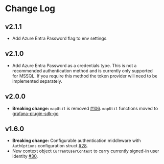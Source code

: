 # Change Log

## v2.1.1

- Add Azure Entra Password flag to env settings.

## v2.1.0

- Add Azure Entra Password as a credentials type. This is not a recommended authentication method and is currently only supported for MSSQL. If you require this method the token provider will need to be implemented separately.

## v2.0.0

- **Breaking change:** `mapUtil` is removed [#106](https://github.com/grafana/grafana-azure-sdk-go/pull/106). `mapUtil` functions moved to 
  [grafana-plugin-sdk-go](https://github.com/grafana/grafana-plugin-sdk-go/tree/main/data/utils/maputil)

## v1.6.0

- **Breaking change:** Configurable authentication middleware with `AuthOptions` configuration struct [#28](https://github.com/grafana/grafana-azure-sdk-go/pull/28).
- New context object `CurrentUserContext` to carry currently signed-in user identity [#30](https://github.com/grafana/grafana-azure-sdk-go/pull/30).
